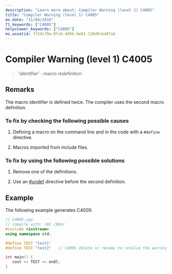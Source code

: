 ```yaml
---
description: "Learn more about: Compiler Warning (level 1) C4005"
title: "Compiler Warning (level 1) C4005"
ms.date: "11/04/2016"
f1_keywords: ["C4005"]
helpviewer_keywords: ["C4005"]
ms.assetid: 7f2dc79a-9fcb-4d5b-be61-120d9cb487ad
---
```

# Compiler Warning (level 1) C4005

> 'identifier' : macro redefinition

## Remarks

The macro identifier is defined twice. The compiler uses the second macro definition.

### To fix by checking the following possible causes

1. Defining a macro on the command line and in the code with a `#define` directive.

1. Macros imported from include files.

### To fix by using the following possible solutions

1. Remove one of the definitions.

1. Use an [#undef](../../preprocessor/hash-undef-directive-c-cpp.md) directive before the second definition.

## Example

The following example generates C4005:

```cpp
// C4005.cpp
// compile with: /W1 /EHsc
#include <iostream>
using namespace std;

#define TEST "test1"
#define TEST "test2"   // C4005 delete or rename to resolve the warning

int main() {
   cout << TEST << endl;
}
```
